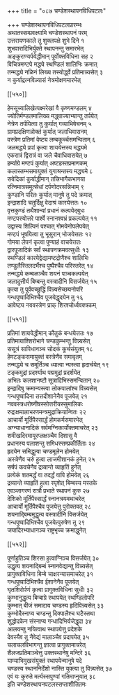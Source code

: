 +++
title = "०८७ चण्डेशस्थापनविधिपटलः"

+++
चण्डेशस्थापनविधिपटलप्रारम्भः  
अथातस्सम्प्रवक्ष्यामि चण्डेशस्थापनं परम्  
उत्तरायणकाले तु शुक्लपक्षे शुभे दिने १  
शुभवारादिभिर्युक्ते स्थापनन्तु समारभेत्  
अङ्कुराण्यर्पयेद्धीमान् पूर्वोक्तविधिना सह २  
विचित्रमण्टपे मद्ध्ये स्थण्डिलं शालिभिः क्रमात्  
तन्मद्ध्ये नळिनं लिख्य तस्योर्द्ध्वे प्रतिमान्न्यसेत् ३  
न कुर्याद्रत्नविन्न्यासं नेत्रमोक्षणमारभेत्  

[[५५०]]  

हेमसूच्यालिखेत्पक्ष्मरेखां वै कृष्णमण्डलम् ४  
ज्योतिर्मण्डलमालिख्य मद्ध्वाज्याभ्यान्तु तर्पयेत्  
नेत्रेण तर्पयित्वा तु कुर्यात् गव्याभिषेचनम् ५  
ग्रामप्रदक्षिणन्नोक्तं कुर्यात् जलाधिवासनम्  
वस्त्रेण प्रतिमां वेष्ट्य लम्बकूर्च्चसमन्विताम् ६  
जलमद्ध्ये प्रपां कृत्वा शाययेत्तस्य मद्ध्यमे  
एकरात्रं द्विरात्रं वा जले चैवाधिवासयेत् ७  
हर्म्याग्रे मण्टपं कुर्यात् अष्टहस्तप्रमाणकम्  
कलास्तम्भसमायुक्तं युगाश्रन्तस्य मद्ध्यमे ८  
सवेदिकां कुर्याद्धीमान् तत्त्रिभागैकभागया  
रत्निमात्रसमुत्सेधां दर्पणोदरसन्निभाम् ९  
कुण्डानि परितः कुर्यात् मानुषे तु पदे क्रमात्  
इन्द्राशादि चतुर्दिक्षु वेदाश्रं कारयेत्ततः १०  
वृत्तकुण्डं तथैशान्यां प्रधानं कल्पयेद्बुधः  
मण्टपस्योत्तरे पार्श्वे स्नानश्वभ्रं प्रकल्पयेत् ११  
उद्वास्य शिल्पिनं पश्चात् गोमयेनोपलेपयेत्  
मण्टपं भूषयित्वा तु भूसुरान् भोजयेत्ततः १२  
गोमया लेपनं कृत्वा पुण्याहं वाचयेत्ततः  
द्वारपूजादिकं सर्वं स्थापनक्रमवत्सुधीः १३  
स्थण्डिलं कारयेद्वेद्यामष्टद्रोणैश्च शालिभिः  
तण्डुलैस्तिलदर्भैश्च पुष्पैश्चैव परिस्तरेत् १४  
तन्मद्ध्ये कम्बळञ्चैव शयनं पञ्चकल्पयेत्  
जलादुत्तीर्य बिम्बन्तु वस्त्रादीनि विसर्जयेत् १५  
कृत्वा तु पूर्ववच्छुद्धिं विन्न्यसेच्छयनोपरि  
गन्धपुष्पादिभिश्चैव पूजयेद्धृदयेन तु १६  
आवेष्ट्य नववस्त्रेण प्राक् शिरश्चोर्ध्ववक्त्रकम्  

[[५५१]]  

प्रतिमां शाययेद्धीमान् कौतुकं बन्धयेत्ततः १७  
प्रतिमायाश्शिरोभागे चण्डकुम्भन्तु विन्न्यसेत्  
ससूत्रं सापिधानञ्च सोदकं कूर्चसंयुतम् १८  
हेमटङ्कसमायुक्तं वस्त्रेणैव समावृतम्  
तन्मद्ध्ये च समूर्तिञ्च ध्यात्वा न्यस्त्वा हृदार्चयेत् १९  
टङ्कमुद्रां प्रदर्श्याथ पद्ममुद्रां प्रदर्शयेत्  
अभितः कलशानष्टौ सूत्रादिभिस्समन्वितान् २०  
इन्द्रादिषु क्रमान्यस्त्वा लोकपालांश्च विन्न्यसेत्  
गन्धपुष्पादिना तत्तदीशानेनैव पूजयेत् २१  
नववस्त्रधरोष्णीषस्सोत्तरीयस्सुमालिकः  
रुद्राक्षमालाभरणमन्त्रमुद्राक्रियान्वितः २२  
आचार्यो मूर्तिपैस्सार्द्धं होमकर्मसमारभेत्  
अग्न्याधानादिकं सर्वमग्निकार्योक्तमाचरेत् २३  
शमीखदिरमायूरप्लक्षञ्चैव दिशासु वै  
प्रधानस्य पलाशन्तु समिधस्सम्प्रकीर्तिताः २४  
हृदयेन समिद्धुत्वा चण्डमूलेन होमयेत्  
अस्त्रेणैव चरुं हुत्वा लाजमीशानकं हुनेत् २५  
सर्षपं कवचेनैव द्रव्यान्ते व्याहृतिं हुनेत्  
प्रत्येकं शतमर्द्धं वा तदर्द्धं वापि होमयेत् २६  
द्रव्यान्ते व्याहृतिं हुत्वा स्पृशेत् बिम्बस्य मस्तके  
एवञ्जागरणं रात्रौ प्रभाते स्थापनं कुरु २७  
देशिको मूर्तिपैस्सार्द्धं स्नानत्रयमथाचरेत्  
आचार्यो मूर्तिपैश्चैव पूजयेत्तु पुरोक्तवत् २८  
शयनाद्बिम्बमुद्धृत्य वस्त्रादीनि विसर्जयेत्  
गन्धपुष्पादिभिश्चैव पूजयेत्पुरुषेण तु २९  
जयादिरभ्याधानञ्च राष्ट्रभृच्च क्रमाद्धुनेत्  

[[५५२]]  

पूर्णाहुतिञ्च शिरसा हुत्वाग्निञ्च विसर्जयेत् ३०  
उद्धृत्य शयनाद्बिम्बं स्नानवेद्यान्तु विन्न्यसेत्  
प्रागुक्तविधिना बिम्बे चाक्षरन्यासमाचरेत् ३१  
गन्धपुष्पादिभिश्चैव ईशानेनैव पूजयेत्  
घृतशिरोर्पणं कृत्वा प्रागुक्तविधिना सुधीः ३२  
कुम्भानुद्धृत्य बिम्बाग्रे स्थापयेत् स्थण्डिलोपरि  
कुम्भात् बीजं समादाय चण्डस्य हृदिविन्न्यसेत् ३३  
कुम्भोदैस्नाप्य चण्डन्तु दिक्पालैश्च घटैस्तथा  
शुद्धोदकेन संस्नाप्य गन्धादिभिर्यजेद्धृदा ३४  
आलयन्तु नयित्वाथ स्थापयेत्तु प्रदेशके  
देवस्यैव तु नैवेद्यं मालाञ्चैव प्रदापयेत् ३५  
चलाचलविभागन्तु ज्ञात्वा प्रागुक्तमाचरेत्  
शैलजप्रतिमाञ्चेत्तु उक्तस्थानेषु मन्दिरे ३६  
याम्याभिमुखसंयुक्तं स्थापयेन्मानुषे पदे  
चण्डस्य स्थाननिर्देशो नास्ति युक्त्या तु विन्न्यसेत् ३७  
एवं यः कुरुते मर्त्यस्सपुण्यां गतिमाप्नुयात् ३८  
इति चण्डेशस्थापनपटलस्सप्ताशीतितमः  
